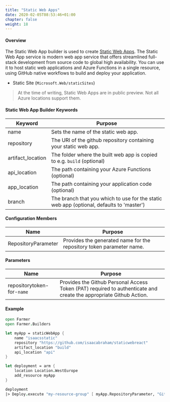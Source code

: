 ```yaml
---
title: "Static Web Apps"
date: 2020-02-05T08:53:46+01:00
chapter: false
weight: 18
---
```


#### Overview
The Static Web App builder is used to create [Static Web Apps](https://azure.microsoft.com/en-us/services/app-service/static/). The Static Web App service is modern web app service that offers streamlined full-stack development from source code to global high availability. You can use it to host static web applications and Azure Functions in a single resource, using GitHub native workflows to build and deploy your application.

* Static Site (`Microsoft.Web/staticSites`)

> At the time of writing, Static Web Apps are in public preview. Not all Azure locations support them.

#### Static Web App Builder Keywords
| Keyword | Purpose |
|-|-|
| name | Sets the name of the static web app. |
| repository | The URI of the github repository containing your static web app. |
| artifact_location | The folder where the built web app is copied to e.g. `build` (optional) |
| api_location | The path containing your Azure Functions (optional) |
| app_location | The path containing your application code (optional) |
| branch | The branch that you which to use for the static web app (optional, defaults to 'master') |

#### Configuration Members
| Name | Purpose |
|-|-|
| RepositoryParameter | Provides the generated name for the repository token parameter name.

#### Parameters
| Name | Purpose |
|-|-|
| repositorytoken-for-`name` | Provides the Github Personal Access Token (PAT) required to authenticate and create the appropriate Github Action. |

#### Example

```fsharp
open Farmer
open Farmer.Builders

let myApp = staticWebApp {
    name "isaacsstatic"
    repository "https://github.com/isaacabraham/staticwebreact"
    artifact_location "build"
    api_location "api"
}

let deployment = arm {
    location Location.WestEurope
    add_resource myApp
}

deployment
|> Deploy.execute "my-resource-group" [ myApp.RepositoryParameter, "Github personal access token goes here..." ]

```
